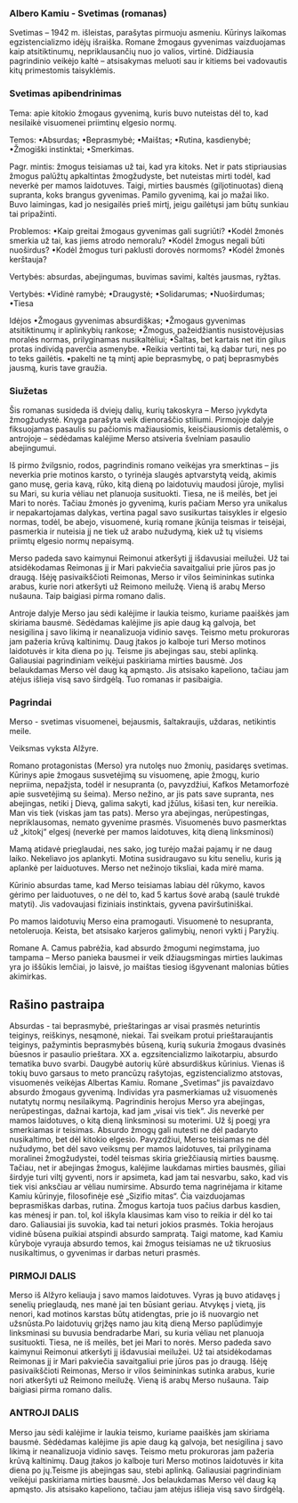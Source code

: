 ### Albero Kamiu - Svetimas (romanas)

Svetimas – 1942 m. išleistas, parašytas pirmuoju asmeniu. Kūrinys laikomas egzistencializmo idėjų išraiška. Romane žmogaus gyvenimas vaizduojamas kaip atsitiktinumų, nepriklausančių nuo jo valios, virtinė. Didžiausia pagrindinio veikėjo kaltė – atsisakymas meluoti sau ir kitiems bei vadovautis kitų primestomis taisyklėmis.

### Svetimas apibendrinimas

Tema: apie kitokio žmogaus gyvenimą, kuris buvo nuteistas dėl to, kad nesilaikė visuomenei priimtinų elgesio normų.

Temos:
•Absurdas;
•Beprasmybė;
•Maištas;
•Rutina, kasdienybė;
•Žmogiški instinktai;
•Smerkimas.

Pagr. mintis: žmogus teisiamas už tai, kad yra kitoks. Net ir pats stipriausias žmogus palūžtų apkaltintas žmogžudyste, bet nuteistas mirti todėl, kad neverkė per mamos laidotuves. Taigi, mirties bausmės (giljotinuotas) dieną supranta, koks brangus gyvenimas. Pamilo gyvenimą, kai jo mažai liko. Buvo laimingas, kad jo nesigailės prieš mirtį, jeigu gailėtųsi jam būtų sunkiau tai pripažinti.

Problemos:
•Kaip greitai žmogaus gyvenimas gali sugriūti?
•Kodėl žmonės smerkia už tai, kas jiems atrodo nemoralu?
•Kodėl žmogus negali būti nuoširdus?
•Kodėl žmogus turi paklusti dorovės normoms?
•Kodėl žmonės kerštauja?

Vertybės: absurdas, abejingumas, buvimas savimi, kaltės jausmas, ryžtas.

Vertybės:
•Vidinė ramybė;
•Draugystė;
•Solidarumas;
•Nuoširdumas;
•Tiesa

Idėjos
•Žmogaus gyvenimas absurdiškas;
•Žmogaus gyvenimas atsitiktinumų ir aplinkybių rankose;
•Žmogus, pažeidžiantis nusistovėjusias moralės normas, prilyginamas nusikaltėliui;
•Šaltas, bet kartais net itin gilus protas individą paverčia asmenybe.
•Reikia vertinti tai, ką dabar turi, nes po to teks gailėtis.
•pakelti ne tą mintį apie beprasmybę, o patį beprasmybės jausmą, kuris tave graužia.

### Siužetas

Šis romanas susideda iš dviejų dalių, kurių takoskyra – Merso įvykdyta žmogžudystė. Knyga parašyta veik dienoraščio stiliumi. Pirmojoje dalyje fiksuojamas pasaulis su pačiomis mažiausiomis, keisčiausiomis detalėmis, o antrojoje – sėdėdamas kalėjime Merso atsiveria švelniam pasaulio abejingumui. 

Iš pirmo žvilgsnio, rodos, pagrindinis romano veikėjas yra smerktinas – jis neverkia prie motinos karsto, o tyrinėja slaugės aptvarstytą veidą, akimis gano musę, geria kavą, rūko, kitą dieną po laidotuvių maudosi jūroje, mylisi su Mari, su kuria vėliau net planuoja susituokti. Tiesa, ne iš meilės, bet jei Mari to norės. Tačiau žmonės jo gyvenimą, kuris pačiam Merso yra unikalus ir nepakartojamas dalykas, vertina pagal savo susikurtas taisykles ir elgesio normas, todėl, be abejo, visuomenė, kurią romane įkūnija teismas ir teisėjai, pasmerkia ir nuteisia jį ne tiek už arabo nužudymą, kiek už tų visiems priimtų elgesio normų nepaisymą. 

Merso padeda savo kaimynui Reimonui atkeršyti jį išdavusiai meilužei. Už tai atsidėkodamas Reimonas jį ir Mari pakviečia savaitgaliui prie jūros pas jo draugą. Išėję pasivaikščioti Reimonas, Merso ir vilos šeimininkas sutinka arabus, kurie nori atkeršyti už Reimono meilužę. Vieną iš arabų Merso nušauna. Taip baigiasi pirma romano dalis. 

Antroje dalyje Merso jau sėdi kalėjime ir laukia teismo, kuriame paaiškės jam skiriama bausmė. Sėdėdamas kalėjime jis apie daug ką galvoja, bet nesigilina į savo likimą ir neanalizuoja vidinio savęs. Teismo metu prokuroras jam pažeria krūvą kaltinimų. Daug įtakos jo kalboje turi Merso motinos laidotuvės ir kita diena po jų. Teisme jis abejingas sau, stebi aplinką. Galiausiai pagrindiniam veikėjui paskiriama mirties bausmė. Jos belaukdamas Merso vėl daug ką apmąsto. Jis atsisako kapeliono, tačiau jam atėjus išlieja visą savo širdgėlą. Tuo romanas ir pasibaigia. 

### Pagrindai

Merso - svetimas visuomenei, bejausmis, šaltakraujis, uždaras, netikintis meile.

Veiksmas vyksta Alžyre.

Romano protagonistas (Merso) yra nutolęs nuo žmonių, pasidaręs svetimas. Kūrinys apie žmogaus susvetėjimą su visuomenę, apie žmogų, kurio nepriima, nepažįsta, todėl ir nesupranta (o, pavyzdžiui, Kafkos Metamorfozė apie susvetėjimą su šeima). Merso nežino, ar jis pats save supranta, nes abejingas, netiki į Dievą, galima sakyti, kad įžūlus, kišasi ten, kur nereikia. Man vis tiek (viskas jam tas pats). Merso yra abejingas, nerūpestingas, nepriklausomas, nemato gyvenime prasmės. Visuomenės buvo pasmerktas už „kitokį“ elgesį (neverkė per mamos laidotuves, kitą dieną linksminosi)

Mamą atidavė prieglaudai, nes sako, jog turėjo mažai pajamų ir ne daug laiko. Nekeliavo jos aplankyti. Motina susidraugavo su kitu seneliu, kuris ją aplankė per laiduotuves. Merso net nežinojo tiksliai, kada mirė mama.

Kūrinio absurdas tame, kad Merso teisiamas labiau dėl rūkymo, kavos gėrimo per laiduotuves, o ne dėl to, kad 5 kartus šovė arabą (saulė trukdė matyti). Jis vadovaujasi fiziniais instinktais, gyvena paviršutiniškai.

Po mamos laidotuvių Merso eina pramogauti. Visuomenė to nesupranta, netoleruoja. Keista, bet atsisako karjeros galimybių, nenori vykti į Paryžių.

Romane A. Camus pabrėžia, kad absurdo žmogumi negimstama, juo tampama – Merso panieka bausmei ir veik džiaugsmingas mirties laukimas yra jo iššūkis lemčiai, jo laisvė, jo maištas tiesiog išgyvenant malonias būties akimirkas. 

## Rašino pastraipa

Absurdas - tai beprasmybė, prieštaringas ar visai prasmės neturintis teiginys, reiškinys, nesąmonė, niekai. Tai sveikam protui prieštaraujantis teiginys, pažymintis beprasmybės būseną, kurią sukuria žmogaus dvasinės būesnos ir pasaulio prieštara. XX a. egzsitencializmo laikotarpiu, absurdo tematika buvo svarbi. Daugybė autorių kūrė absurdiškus kūrinius. Vienas iš tokių buvo garsaus to meto prancūzų rašytojas, egzistencializmo atstovas, visuomenės veikėjas Albertas Kamiu. Romane „Svetimas“ jis pavaizdavo absurdo žmogaus gyvenimą. Individas yra pasmerkiamas už visuomenės nutatytų normų nesilaikymą. Pagrindinis herojus Merso yra abejingas, nerūpestingas, dažnai kartoja, kad jam „visai vis tiek“. Jis neverkė per mamos laidotuves, o kitą dieną linksminosi su moterimi. Už šį poegį yra smerkiamas ir teisimas. Absurdo žmogų gali nutesti ne dėl padaryto nusikaltimo, bet dėl kitokio elgesio. Pavyzdžiui, Merso teisiamas ne dėl nužudymo, bet dėl savo veiksmų per mamos laidotuves, tai prilyginama moralinei žmogžudystei, todėl teismas skiria griežčiausią mirties bausmę. Tačiau, net ir abejingas žmogus, kalėjime laukdamas mirties bausmės, giliai širdyje turi viltį gyventi, nors ir apsimeta, kad jam tai nesvarbu, sako, kad vis tiek visi anksčiau ar vėliau numirsime. Absurdo tema nagrinėjama ir kitame Kamiu kūrinyje, filosofinėje esė „Sizifio mitas“. Čia vaizduojamas beprasmiškas darbas, rutina. Žmogus kartoja tuos pačius darbus kasdien, kas mėnesį ir pan. tol, kol iškyla klausimas kam viso to reikia ir dėl ko tai daro. Galiausiai jis suvokia, kad tai neturi jokios prasmės. Tokia herojaus vidinė būsena puikiai atspindi absurdo sampratą. Taigi matome, kad Kamiu kūryboje vyrauja absurdo temos, kai žmogus teisiamas ne už tikruosius nusikaltimus, o gyvenimas ir darbas neturi prasmės.


### PIRMOJI DALIS

Merso iš Alžyro keliauja į savo mamos laidotuves. Vyras ją buvo atidavęs į senelių prieglaudą, nes manė jai ten būsiant geriau. Atvykęs į vietą, jis nenori, kad motinos karstas būtų atidengtas, prie jo iš nuovargio net užsnūsta.Po laidotuvių grįžęs namo jau kitą dieną Merso paplūdimyje linksminasi su buvusia bendradarbe Mari, su kuria vėliau net planuoja susituokti. Tiesa, ne iš meilės, bet jei Mari to norės. Merso padeda savo kaimynui Reimonui atkeršyti jį išdavusiai meilužei. Už tai atsidėkodamas Reimonas jį ir Mari pakviečia savaitgaliui prie jūros pas jo draugą. Išėję pasivaikščioti Reimonas, Merso ir vilos šeimininkas sutinka arabus, kurie nori atkeršyti už Reimono meilužę. Vieną iš arabų Merso nušauna. Taip baigiasi pirma romano dalis.

### ANTROJI DALIS

Merso jau sėdi kalėjime ir laukia teismo, kuriame paaiškės jam skiriama bausmė. Sėdėdamas kalėjime jis apie daug ką galvoja, bet nesigilina į savo likimą ir neanalizuoja vidinio savęs. Teismo metu prokuroras jam pažeria krūvą kaltinimų. Daug įtakos jo kalboje turi Merso motinos laidotuvės ir kita diena po jų.Teisme jis abejingas sau, stebi aplinką. Galiausiai pagrindiniam veikėjui paskiriama mirties bausmė. Jos belaukdamas Merso vėl daug ką apmąsto. Jis atsisako kapeliono, tačiau jam atėjus išlieja visą savo širdgėlą.

